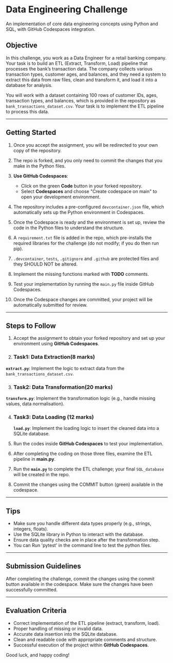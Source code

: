 # Data Engineering Challenge

An implementation of core data engineering concepts using Python and SQL, with GitHub Codespaces integration.

## Objective
In this challenge, you work as a Data Engineer for a retail banking company. Your task is to build an ETL (Extract, Transform, Load) pipeline that processes the bank’s transaction data. The company collects various transaction types, customer ages, and balances, and they need a system to extract this data from raw files, clean and transform it, and load it into a database for analysis.

You will work with a dataset containing 100 rows of customer IDs, ages, transaction types, and balances, which is provided in the repository as `bank_transactions_dataset.csv`. Your task is to implement the ETL pipeline to process this data.

---

## Getting Started
1. Once you accept the assignment, you will be redirected to your own copy of the repository.
2. The repo is forked, and you only need to commit the changes that you make in the Python files. 
3. **Use GitHub Codespaces**:
   - Click on the green **Code** button in your forked repository.
   - Select **Codespaces** and choose "Create codespace on main" to open your development environment.

4. The repository includes a pre-configured `devcontainer.json` file, which automatically sets up the Python environment in Codespaces.
5. Once the Codespace is ready and the environment is set up, review the code in the Python files to understand the structure.
6. A `requirement.txt` file is added in the repo, which pre-installs the required libraries for the challenge (do not modify; if you do then run pip).
7. `.devcontainer`, `tests`, `.gitignore` and `.github` are protected files and they SHOULD NOT be altered.
8. Implement the missing functions marked with **TODO** comments.
9. Test your implementation by running the `main.py` file inside GitHub Codespaces.
10. Once the Codespace changes are committed, your project will be automatically submitted for review. 

---

## Steps to Follow
1. Accept the assignment to obtain your forked repository and set up your environment using **GitHub Codespaces**.
2. ### Task1: Data Extraction(8 marks)

**`extract.py`**: Implement the logic to extract data from the `bank_transactions_dataset.csv`.
  
3. ### Task2: Data Transformation(20 marks)

 **`transform.py`**: Implement the transformation logic (e.g., handle missing values, data normalisation).

4. ### Task3: Data Loading (12 marks)
    
   **`load.py`**: Implement the loading logic to insert the cleaned data into a SQLite database.

5. Run the codes inside **GitHub Codespaces** to test your implementation.
6. After completing the coding on those three files, examine the ETL pipeline in **main.py**.
7. Run the **`main.py`** to complete the ETL challenge; your final `SQL_database` will be created in the repo.
8. Commit the changes using the COMMIT button (green) available in the codespace.


---

## Tips
- Make sure you handle different data types properly (e.g., strings, integers, floats).
- Use the SQLite library in Python to interact with the database.
- Ensure data quality checks are in place after the transformation step.
- You can Run 'pytest' in the command line to test the python files.

---

## Submission Guidelines
After completing the challenge, commit the changes using the commit button available in the codespace. Make sure the changes have been successfully committed.

---

## Evaluation Criteria
- Correct implementation of the ETL pipeline (extract, transform, load).
- Proper handling of missing or invalid data.
- Accurate data insertion into the SQLite database.
- Clean and readable code with appropriate comments and structure.
- Successful execution of the project within **GitHub Codespaces**.

Good luck, and happy coding!
